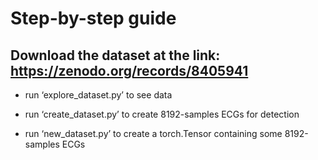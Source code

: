 # Step-by-step guide

## Download the dataset at the link: https://zenodo.org/records/8405941

- run ‘explore_dataset.py’ to see data

- run ‘create_dataset.py’ to create 8192-samples ECGs for detection

- run ‘new_dataset.py’ to create a torch.Tensor containing some 8192-samples ECGs

